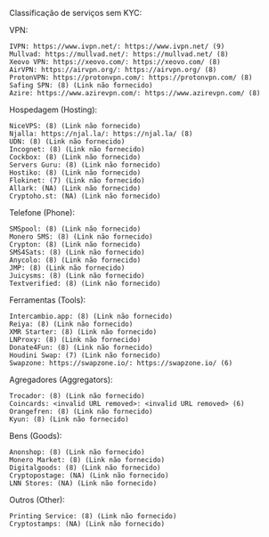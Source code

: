 Classificação de serviços sem KYC:

VPN:

    IVPN: https://www.ivpn.net/: https://www.ivpn.net/ (9)
    Mullvad: https://mullvad.net/: https://mullvad.net/ (8)
    Xeovo VPN: https://xeovo.com/: https://xeovo.com/ (8)
    AirVPN: https://airvpn.org/: https://airvpn.org/ (8)
    ProtonVPN: https://protonvpn.com/: https://protonvpn.com/ (8)
    Safing SPN: (8) (Link não fornecido)
    Azire: https://www.azirevpn.com/: https://www.azirevpn.com/ (8)

Hospedagem (Hosting):

    NiceVPS: (8) (Link não fornecido)
    Njalla: https://njal.la/: https://njal.la/ (8)
    UDN: (8) (Link não fornecido)
    Incognet: (8) (Link não fornecido)
    Cockbox: (8) (Link não fornecido)
    Servers Guru: (8) (Link não fornecido)
    Hostiko: (8) (Link não fornecido)
    Flokinet: (7) (Link não fornecido)
    Allark: (NA) (Link não fornecido)
    Cryptoho.st: (NA) (Link não fornecido)

Telefone (Phone):

    SMSpool: (8) (Link não fornecido)
    Monero SMS: (8) (Link não fornecido)
    Crypton: (8) (Link não fornecido)
    SMS4Sats: (8) (Link não fornecido)
    Anycolo: (8) (Link não fornecido)
    JMP: (8) (Link não fornecido)
    Juicysms: (8) (Link não fornecido)
    Textverified: (8) (Link não fornecido)

Ferramentas (Tools):

    Intercambio.app: (8) (Link não fornecido)
    Reiya: (8) (Link não fornecido)
    XMR Starter: (8) (Link não fornecido)
    LNProxy: (8) (Link não fornecido)
    Donate4Fun: (8) (Link não fornecido)
    Houdini Swap: (7) (Link não fornecido)
    Swapzone: https://swapzone.io/: https://swapzone.io/ (6)

Agregadores (Aggregators):

    Trocador: (8) (Link não fornecido)
    Coincards: <invalid URL removed>: <invalid URL removed> (6)
    Orangefren: (8) (Link não fornecido)
    Kyun: (8) (Link não fornecido)

Bens (Goods):

    Anonshop: (8) (Link não fornecido)
    Monero Market: (8) (Link não fornecido)
    Digitalgoods: (8) (Link não fornecido)
    Cryptopostage: (NA) (Link não fornecido)
    LNN Stores: (NA) (Link não fornecido)

Outros (Other):

    Printing Service: (8) (Link não fornecido)
    Cryptostamps: (NA) (Link não fornecido)
